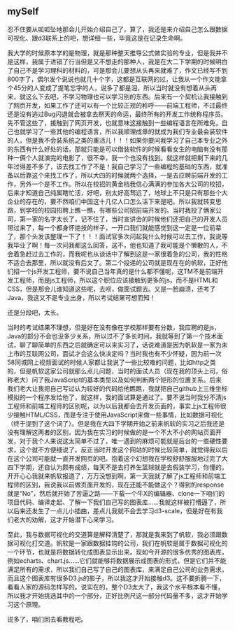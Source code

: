 ## mySelf

忍不住要从呱呱坠地那会儿开始介绍自己了，算了，我还是来介绍自己怎么跟数据可视化、跟d3联系上的吧，想详细一些，毕竟这是在记录生命啊。

我大学的时候原本学的是物理，就是那种整天推导公式做实验的专业，但是我并不是这样，我属于进错了行当但是又不想走的那种人，我是在大二下学期的时候明白了自己不是学习理科的材料的，可是那会儿要想从头再来就难了，作文已经写不到800字了，偶尔发个说说也就几十个字，这都是互联网的过，让我从一个作文能拿个45分的人变成了提笔忘字的人，说多了都是泪，所以当时就没有想着从头再来，就这么下去吧，不学习物理也可以学习别的东西。后来有一个契机让我接触到了网页开发，如果工作了还可以有一个比较正规的称呼——前端工程师，不过最终还是没有逃过Bug闪退就会被拿去祭天的命运，最终所有的开发工作统称程序员。先不管这些了，接触到了网页开发，也就意味这接触到一些编程语言在所难免，自己也就学习了一些其他的编程语言，所以我顺理成章的就成为我们专业最会装软件的人，但是我不会装系统之类的重活儿！！！如果你要问我学习了自己本专业之外的东西有什么好处的话，那就只能是可以借装软件的时候看看女生的电脑有没有那种一俩个人就演完的电影了，很不幸，我一个也没有找到。就这样就把剩下来的几年过得差不多了，该去找工作了不是！我自己学习了一些编程的基础的东西，就准备以后靠这个来找工作了，所以大四的时候就两个选择，一是去应聘前端开发的工作，另外一个是不工作。所以在校招的黄金档我信心满满的参加各大公司的校招，后来才知道自己纯属瞎忙活，好吧，别太好高骛远了，地球上不只是只有那些个大企业的存在的，要不然咱们中国这十几亿人口怎么活下来是吧。所以我就转变思路，到学校的校园招聘上瞧一瞧，有哪些公司招前端开发的。当时我投了俩家公司，第一家的名字太长了，记不住了，当时宣讲会的时候他们还把自己的开发人员带过来了，每一个都身怀绝技的样子，一开口我们就能感觉到这一定是一位前辈了，那个头发该整理一下了！！！面试官多次问起我什么时候可以去工作，我说等我毕业了啊！每一次问我都这么回答，这不，他也知道了我可能是个懒散的人，不会着急赶过去工作的，而我呢也从谈话中了解到这是一家很着急的公司，我的性格不适合去那里，所以就没有后文了。第二个投递的公司就是现在在的帆软，正好他们招一个js开发工程师，要不说自己当年真的是什么都不懂呢，这TM不是前端开发工程师，而是js工程师，所以这个职位应该接触到更多的js，而不是HTML和CSS，但是那会儿谁知道这些呢，去呗，做面试题去。又是一脸崩溃，还考了Java，我这又不是专业出身，所以考试结果可想而知！

还是分段吧，太长。

当时的考试结果不理想，但是好在没有像在学校那样要有分数，我应聘的是js，Java的部分不会也没多少关系，所以过不了多长时间，我就等到了第一个技术面试，聊了聊简单的东西之后就确定可以来实习了，话说难道是因为帆软是一家为未上市的互联网公司，面试才会这么快决定吗？当时我也有不少怀疑，因为前一次58同城网上视频面试的时候人家都让我说了一些比较难的问题，比如http之类的，但是帆软这家公司就那么点儿问题，当时的面试人员（现在我的顶头上司，俗称老大）问了我JavaScript的基本类型以及如何判断两个矩形的位置关系。后来我们老大让我把自己写过认为较好的代码给他瞧瞧，我就把自己github上三维坐标模拟的一个程序发给他了，就这样，我的面试算是通过了。要不说当时我分不清js工程师和前端工程师的区别呢，以为以后我都会去开发页面的，事实上js工程师很少接触HTML/CSS，而是专注于使用JavaScript来做一些事情，比如数据可视化（终于提到了这个词了）。但是我在大四下学期开始之前来帆软的实习之后我还是没有理解这两者的区别，因为我在实习的时候做的是一个不大不小的网站页面开发，对于我个人来说这太简单不过了，唯一遇到的麻烦可能就是后台的一些硬性要求，这个就不方便细说了。反正当时开发这个网站的时候比较简单，就觉得我以后在这个公司可能就一直开发网页的吧。抱着这个幻想我在学校舒舒服服地过完了大四下学期，还自认为颇有成绩，每天不是去打养生篮球就是去假装学习，你懂的。开开心心我就来帆软报道了，万万没想到啊，第一天我就了解了js工程师和前端工程师的区别，我说我以前做页面开发的，现在还能不能做这个？得到的response就是“No”，然后就开始了苦逼之路——下载一个牛X的编辑器、clone一下咱们的项目代码、编译走起、了解一下我们自己写的图表库……我就这样被打懵逼了，所以后来还发生了一点儿小插曲，差点儿我就不会去学习d3-scale，但是好在有我们老大的劝解，这才开始潜下心来学习。

至此，我与数据可视化的交道算是解释清楚了，那就是我来到了帆软，我必须跟数据可视化打交道。帆软是一家跟数据挂钩的公司，我们在帆软是属于数据可视化的一个环节，也就是将数据转化成图表显示出来。现如今开源的很多优秀的图表库，例如echarts、chart.js……它们就能够将数据展示成图表的形式，但是它们并不能满足所有的需求，所以我们自己写了自己的图表库，来满足自己公司的业务需求，而且这个图表库有很多D3.js的影子，所以我这才开始接触d3。这不要折腾一下，看看人家的源码怎样写的。说实在的，整个D3太大了，我这个水平根本看不懂，所以我才开始挑选其中的一个部分，正好比例尺这一部分代码量不多，这才开始学习这个原理。

说多了，咱们回去看教程吧。














